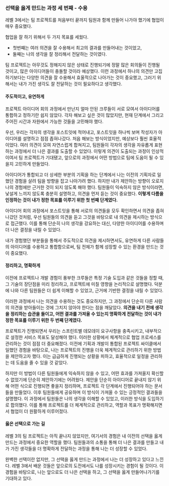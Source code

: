 ### 선택을 옳게 만드는 과정 세 번째 - 수용
레벨 3에서는 팀 프로젝트를 처음부터 끝까지 팀원과 함께 만들어 나가야 했기에 협업이 매우 중요했다.

협업을 잘 하기 위해서 두 가지 목표를 세웠다.

- 첫번쨰는 여러 의견을 잘 수용해서 최고의 결과를 만들어내는 것이었고,
- 둘째는 나의 생각을 잘 정리해서 전달하는 것이였다.

팀 프로젝트는 아무것도 정해지지 않은 상태로 진행되기에 정말 많은 회의들이 진행될 것이고, 많은 아이디어들이 충돌할 것이라 예상했다.
이런 과정에서 하나의 의견만 고집하기보다는 다양한 의견을 잘 수용해서 효울적으로 나아가는 것이 중요했고, 그러기 위해서는 내가 가진 생각도 잘 전달하는 것이 필요하다고 생각했다.


#### 주도적이고, 유연하게
프로젝트 아이디어 회의 과정에서 만난지 얼마 안된 크루들이 서로 모여서 아이디어를 통합하고 정하기란 쉽지 않았다.
각자 해보고 싶은 것이 많았지만, 현재 단계에서 그리고 주어진 시간과 자원에서 가능한 것들을 고민해야 했다.

우선, 우리는 각자의 생각을 포스트잇에 적어내고, 포스트잇을 하나씩 보며 작성자가 아이디어를 설명하고 점점 좁혀나갔다.
처음 해보는 방식이었지만, 예상보다 훨씬 효율적이었다.
여러 의견이 모여 자연스럽게 합쳐지고, 팀원들이 각자의 생각을 자유롭게 표현하는 과정에서 더 나은 결과를 도출할 수 있었다.
이렇게 의견이 도출되는 과정이 인상적이여서 팀 프로젝트가 기대됐고, 앞으로의 과정에서 어떤 방법으로 팀에 도움이 될 수 있을지 고민하게 만들었다.

아이디어가 통합되고 더 상세한 부분의 기획을 하는 단계에서 나는 이전의 기획자로 일했던 경험을 살려 팀을 방향을 잡고 나아가려 했다.
하지만 내가 제안하는 방향이 오로지 나의 경험에만 근거한 것이 되지 않도록 해야 했다.
팀원들이 익숙하지 않은 방식이라면, 낯설게 느끼지 않도록 충분히 설명하고, 의견을 먼저 듣는 것이 중요했다.
**이렇게 다름을 인정하는 것이 내가 정한 목표를 이루기 위한 첫 번째 단계였다.**

아이디어 회의 과정에서 포스트잇을 통해 서로의 의견들을 모두 확인하면서 의견을 좁혀 나갔던 것처럼, 우선 팀원들의 의견을 듣고 그것을 바탕으로 내 의견을 제시하는 방식으로 접근했다.
이를 통해 단순히 나의 생각을 강요하는 대신, 다양한 아이디어를 수용하며 더 나은 결정을 내릴 수 있었다.

내가 경험했던 부분들을 통해서 주도적으로 의견을 제시하면서도, 유연하게 다른 사람들의 아이디어를 수용하고 통합함으로써,
팀 전체가 함께 성장할 수 있는 환경을 만드는 것이 중요했다.


#### 정리하고, 명확하게
이전에 프로젝트나 개발 경험이 풍부한 크루들은 특정 기술 도입과 같은 것들을 정할 때, 그 기술의 장단점을 미리 정리하고, 프로젝트에 미칠 영향을 논리적으로 설명했다.
덕분에 나와 다른 팀원들은 더 쉽게 이해할 수 있었고, 근거에 기반한 결정을 내릴 수 있었다.

이러한 과정에서 나는 의견을 수용하는 것도 중요하지만, 그 과정에서 단순히 다른 사람의 의견을 받아들이는 것에 그치지 않아야 한다는 점을 깨달았다.
**의견을 내기 전에 생각을 정리하는 습관을 들이고, 어떤 결과를 가져올 수 있는지 명확하게 전달하는 것이 내가 정한 목표를 이루기 위한 두 번째 단계였다.**

프로젝트가 진행되면서 우리는 스프린트별 데모데이 요구사항을 충족시키고, 내부적으로 설정한 서비스 목표도 달성해야 했다.
이러한 상황에서 체계적으로 협업 프로세스를 관리하는 것이 점점 더 중요해졌다.
이전에 기획과 개발이 통합된 프로젝트 싸이클에서 일했던 경험을 바탕으로, 나는 프로젝트의 진행을 더욱 체계적으로 관리하기 위한 방법을 제안하고자 했다.
이는 급급하게 진행되는 상황을 피하고, 효율적으로 일정을 관리하는 데 도움을 줄 수 있을 것 같았다.

하지만 이 방법이 다른 팀원들에게 익숙하지 않을 수 있고, 어떤 효과를 가져올지 확신할 수 없었기에 단순히 제안하기에는 어려웠다.
제안을 단순히 아이디어로 끝내지 않기 위해 어떤 식으로 진행되면 좋을지 정리하며, 프로젝트 각 단계에서 진행되어야 하는 문서들을 만들었다.
이후 팀원들에게 공유하며 이 방식이 가져올 수 있는 긍정적인 결과들을 설명했다.
이 과정에서 팀원들은 나의 생각을 이해할 수 있었고, 이러한 방식을 도입하기로 합의했다.
이를 통해 프로젝트를 더 체계적으로 관리하고, 역할과 목표가 명확해지면서 협업이 더 원활하게 이루어졌다.


#### 옳은 선택으로 가는 길
레벨 3의 팀 프로젝트는 아직 끝나지 않았지만, 여기서의 경험은 내 이전의 선택을 옳게 만드는 과정에서 중요한 역할을 했다.
팀원들과의 소통을 통해 더 나은 결과를 만들고 내가 가진 생각들을 더 명확하게 전달하는 과정을 통해 나는 더 성장할 수 있었다.

완벽한 선택이란 없지만, 그 선택을 옳게 만드는 과정에서 나는 더 성장하고 있다고 느낀다.
레벨 3에서 배운 것들은 앞으로의 도전에서도 나를 성장시키는 경험이 될 것이다.
이 경험을 바탕으로, 나는 앞으로도 더 나은 선택을 하고, 그 선택을 옳게 만들어나가기를 기대하고 있다.
